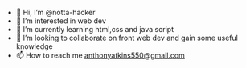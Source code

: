 - 👋 Hi, I’m @notta-hacker
- 👀 I’m interested in web dev
- 🌱 I’m currently learning html,css and java script
- 💞️ I’m looking to collaborate on front web dev and gain some useful knowledge
- 📫 How to reach me anthonyatkins550@gmail.com

<!---
notta-hacker/notta-hacker is a ✨ special ✨ repository because its `README.md` (this file) appears on your GitHub profile.
You can click the Preview link to take a look at your changes.
--->
